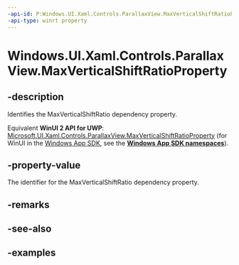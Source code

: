 ```yaml
---
-api-id: P:Windows.UI.Xaml.Controls.ParallaxView.MaxVerticalShiftRatioProperty
-api-type: winrt property
---
```


<!-- Property syntax.
public DependencyProperty MaxVerticalShiftRatioProperty { get; }
-->

# Windows.UI.Xaml.Controls.ParallaxView.MaxVerticalShiftRatioProperty

## -description

Identifies the MaxVerticalShiftRatio dependency property.

Equivalent **WinUI 2 API for UWP**: [Microsoft.UI.Xaml.Controls.ParallaxView.MaxVerticalShiftRatioProperty](/windows/winui/api/microsoft.ui.xaml.controls.parallaxview.maxverticalshiftratioproperty) (for WinUI in the [Windows App SDK](/windows/apps/windows-app-sdk/), see the **[Windows App SDK namespaces](/windows/windows-app-sdk/api/winrt/)**).

## -property-value

The identifier for the MaxVerticalShiftRatio dependency property.

## -remarks

## -see-also

## -examples

